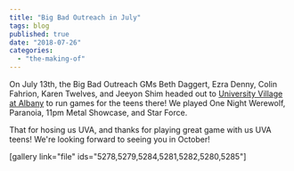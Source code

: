 ```yaml
---
title: "Big Bad Outreach in July"
tags: blog
published: true
date: "2018-07-26"
categories: 
  - "the-making-of"
---
```


On July 13th, the Big Bad Outreach GMs Beth Daggert, Ezra Denny, Colin Fahrion, Karen Twelves, and Jeeyon Shim headed out to [University Village at Albany](https://universityvillage.berkeley.edu/) to run games for the teens there! We played One Night Werewolf, Paranoia, 11pm Metal Showcase, and Star Force.

That for hosing us UVA, and thanks for playing great game with us UVA teens! We're looking forward to seeing you in October!

\[gallery link="file" ids="5278,5279,5284,5281,5282,5280,5285"\]
